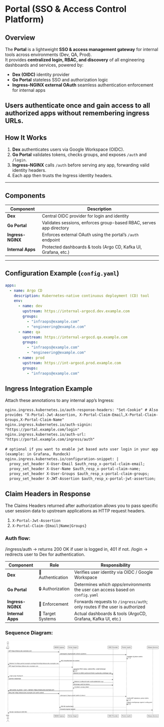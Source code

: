 # Portal (SSO & Access Control Platform)

## Overview

The **Portal** is a lightweight **SSO & access management gateway** for internal tools across environments (Dev, QA, Prod).  
It provides **centralized login, RBAC, and discovery** of all engineering dashboards and services, powered by:

- **Dex (OIDC)** identity provider  
- **Go Portal** stateless SSO and authorization logic  
- **Ingress-NGINX external OAuth** seamless authentication enforcement for internal apps  

Users authenticate once and gain access to all authorized apps without remembering ingress URLs.
---

## How It Works

1. **Dex** authenticates users via Google Workspace (OIDC).  
2. **Go Portal** validates tokens, checks groups, and exposes `/auth` and `/login`.  
3. **Ingress-NGINX** calls `/auth` before serving any app, forwarding valid identity headers.  
4. Each app then trusts the Ingress identity headers.  
---

## Components

| Component | Description |
|------------|--------------|
| **Dex** | Central OIDC provider for login and identity |
| **Go Portal** | Validates sessions, enforces group-based RBAC, serves app directory |
| **Ingress-NGINX** | Enforces external OAuth using the portal’s `/auth` endpoint |
| **Internal Apps** | Protected dashboards & tools (Argo CD, Kafka UI, Grafana, etc.) |

---

## Configuration Example (`config.yaml`)

```yaml
apps:
  - name: Argo CD
    description: Kubernetes-native continuous deployment (CD) tool
    env:
      - name: dev
        upstream: https://internal-argocd.dev.example.com
        groups:
          - "infraops@example.com"
          - "engineering@example.com"
      - name: qa
        upstream: https://internal-argocd.qa.example.com
        groups:
          - "infraops@example.com"
          - "engineering@example.com"
      - name: prod
        upstream: https://int-argocd.prod.example.com
        groups:
          - "infraops@example.com"
```

## Ingress Integration Example
Attach these annotations to any internal app’s Ingress:
```
nginx.ingress.kubernetes.io/auth-response-headers: "Set-Cookie" # Also provides "X-Portal-Jwt-Assertion, X-Portal-Claim-Email,X-Portal-Claim-Groups,X-Portal-Claim-Name"
nginx.ingress.kubernetes.io/auth-signin: "https://portal.example.com/login"
nginx.ingress.kubernetes.io/auth-url: "https://portal.example.com/ingress/auth"

# optional if you want to enable jwt based auto user login in your app (example: in Grafana, Rundeck)
nginx.ingress.kubernetes.io/configuration-snippet: |
  proxy_set_header X-User-Email $auth_resp_x-portal-claim-email;
  proxy_set_header X-User-Name $auth_resp_x-portal-claim-name;
  proxy_set_header X-User-Groups $auth_resp_x-portal-claim-groups;
  proxy_set_header X-JWT-Assertion $auth_resp_x-portal-jwt-assertion;
```

## Claim Headers in Response 
The Claims Headers returned after authorization allows you to pass specific user session data to upstream applications as HTTP request headers.
1. `X-Portal-Jwt-Assertion`
2. `X-Portal-Claim-{Email|Name|Groups}`


### Auth flow:
/ingress/auth → returns 200 OK if user is logged in, 401 if not.
/login → redirects user to Dex for authentication.

| Component         | Role                      | Responsibility                                                                  |
| ----------------- | ------------------------- | ------------------------------------------------------------------------------- |
| **Dex**           | 🔐 Authentication         | Verifies user identity via OIDC / Google Workspace                              |
| **Go Portal**     | 🔒 Authorization          | Determines *which apps/environments* the user can access based on `config.yaml` |
| **Ingress-NGINX** | 🚪 Enforcement            | Forwards requests to `/ingress/auth`; only routes if the user is authorized     |
| **Internal Apps** | 🧰 Target Systems         | Actual dashboards & tools (ArgoCD, Grafana, Kafka UI, etc.)                     |

### Sequence Diagram:
![Sequence Diagram](plantuml.png)
